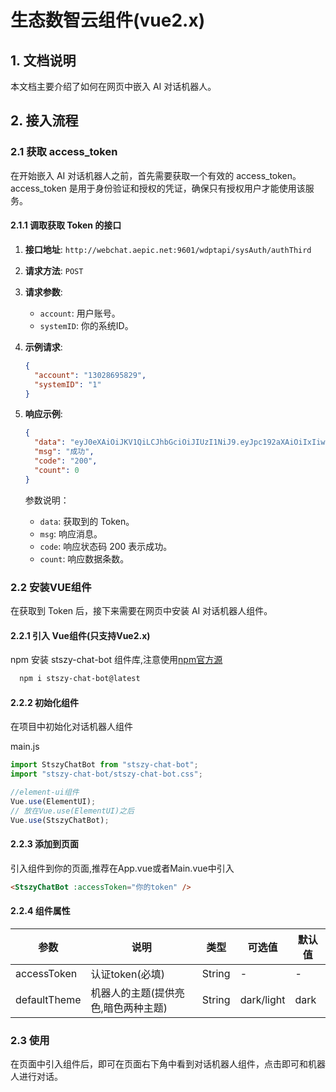# 生态数智云组件(vue2.x)

## 1. 文档说明

本文档主要介绍了如何在网页中嵌入 AI 对话机器人。

## 2. 接入流程

### 2.1 获取 access_token

在开始嵌入 AI 对话机器人之前，首先需要获取一个有效的 access_token。access_token
是用于身份验证和授权的凭证，确保只有授权用户才能使用该服务。

#### 2.1.1 调取获取 Token 的接口

1. **接口地址**: `http://webchat.aepic.net:9601/wdptapi/sysAuth/authThird`
2. **请求方法**: `POST`
3. **请求参数**:

   - `account`: 用户账号。
   - `systemID`: 你的系统ID。

4. **示例请求**:

   ```json
   {
     "account": "13028695829",
     "systemID": "1"
   }
   ```

5. **响应示例**:

   ```json
   {
     "data": "eyJ0eXAiOiJKV1QiLCJhbGciOiJIUzI1NiJ9.eyJpc192aXAiOiIxIiwiaXNzIjoic2FpbGhlcm8iLCJleHAiOjE3Mjg3MDA4MDYsImFjY291bnQiOiIxMzAyODY5NTgyOSJ9.ghi0tJcm1OvZI1en61DkOyBFjuP-XHlrOmv3g-5_C24",
     "msg": "成功",
     "code": "200",
     "count": 0
   }
   ```

   参数说明：

   - `data`: 获取到的 Token。
   - `msg`: 响应消息。
   - `code`: 响应状态码 200 表示成功。
   - `count`: 响应数据条数。

### 2.2 安装VUE组件

在获取到 Token 后，接下来需要在网页中安装 AI 对话机器人组件。

#### 2.2.1 引入 Vue组件(只支持Vue2.x)

npm 安装 stszy-chat-bot 组件库,注意使用[npm官方源](https://www.npmjs.com/package/stszy-chat-bot)

```bash
  npm i stszy-chat-bot@latest
```

#### 2.2.2 初始化组件

在项目中初始化对话机器人组件

main.js

```js
import StszyChatBot from "stszy-chat-bot";
import "stszy-chat-bot/stszy-chat-bot.css";

//element-ui组件
Vue.use(ElementUI);
// 放在Vue.use(ElementUI)之后
Vue.use(StszyChatBot);
```

#### 2.2.3 添加到页面

引入组件到你的页面,推荐在App.vue或者Main.vue中引入

```html
<StszyChatBot :accessToken="你的token" />
```

#### 2.2.4 组件属性

| 参数         | 说明                                | 类型   | 可选值     | 默认值 |
| ------------ | ----------------------------------- | ------ | ---------- | ------ |
| accessToken  | 认证token(必填)                     | String | -          | -      |
| defaultTheme | 机器人的主题(提供亮色,暗色两种主题) | String | dark/light | dark   |

### 2.3 使用

在页面中引入组件后，即可在页面右下角中看到对话机器人组件，点击即可和机器人进行对话。
